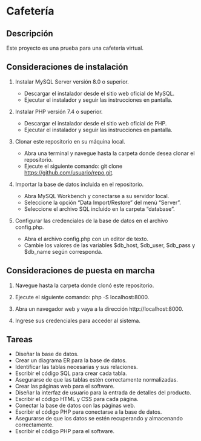 Cafetería 
=================

Descripción
-----------

Este proyecto es una prueba para una cafetería virtual.

Consideraciones de instalación
---------------------------

1. Instalar MySQL Server versión 8.0 o superior.
   - Descargar el instalador desde el sitio web oficial de MySQL.
   - Ejecutar el instalador y seguir las instrucciones en pantalla.

2. Instalar PHP versión 7.4 o superior.
   - Descargar el instalador desde el sitio web oficial de PHP.
   - Ejecutar el instalador y seguir las instrucciones en pantalla.

3. Clonar este repositorio en su máquina local.
   - Abra una terminal y navegue hasta la carpeta donde desea clonar el repositorio.
   - Ejecute el siguiente comando: git clone https://github.com/usuario/repo.git.

4. Importar la base de datos incluida en el repositorio.
   - Abra MySQL Workbench y conectarse a su servidor local.
   - Seleccione la opción “Data Import/Restore” del menú “Server”.
   - Seleccione el archivo SQL incluido en la carpeta “database”.

5. Configurar las credenciales de la base de datos en el archivo config.php.
   - Abra el archivo config.php con un editor de texto.
   - Cambie los valores de las variables $db_host, $db_user, $db_pass y $db_name según corresponda.

Consideraciones de puesta en marcha
-----------------------------------

1. Navegue hasta la carpeta donde clonó este repositorio.

2. Ejecute el siguiente comando: php -S localhost:8000.

3. Abra un navegador web y vaya a la dirección http://localhost:8000.

4. Ingrese sus credenciales para acceder al sistema.

Tareas 
------

- Diseñar la base de datos.
- Crear un diagrama ER para la base de datos.
- Identificar las tablas necesarias y sus relaciones.
- Escribir el código SQL para crear cada tabla.
- Asegurarse de que las tablas estén correctamente normalizadas.
- Crear las páginas web para el software.
- Diseñar la interfaz de usuario para la entrada de detalles del producto.
- Escribir el código HTML y CSS para cada página.
- Conectar la base de datos con las páginas web.
- Escribir el código PHP para conectarse a la base de datos.
- Asegurarse de que los datos se estén recuperando y almacenando correctamente.
- Escribir el código PHP para el software.
